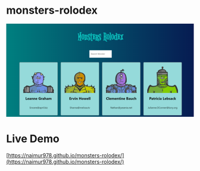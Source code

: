 # monsters-rolodex
![images](1.png)

# Live Demo
[https://naimur978.github.io/monsters-rolodex/](https://naimur978.github.io/monsters-rolodex/)
